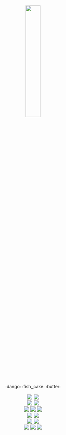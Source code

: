 
<div align="center">
<!-- <table align="center">
<tr align="center">
<td > -->
   <img src="https://github.com/chxxyx/chxxyx/assets/97508297/93c53b4c-ebb9-402b-9052-e07964545121" width=30%>
  <br>
<!-- <img src="https://user-images.githubusercontent.com/102597172/200370483-8cd25c7f-c4d6-4b2c-891c-4358643f4f49.png" width=50%> -->
  <br> 
  :dango:
  :fish_cake:
  :butter:
  <br><br>
  
<img src="https://img.shields.io/badge/JavaScript-F5F5DC?style=flat&logo=javascript&logoColor=2A292B&labelColor=F5F5DC"/>
<img src="https://img.shields.io/badge/TypeScript-F5F5DC?style=flat&logo=TypeScript&logoColor=2A292B&labelColor=F5F5DC"/><br>
<img src="https://img.shields.io/badge/Node.js-F5F5DC?style=flat&logo=Node.js&logoColor=2A292B&labelColor=F5F5DC"/>
<img src="https://img.shields.io/badge/Nest.js-F5F5DC?style=flat&logo=nestjs&logoColor=2A292B&labelColor=F5F5DC"/><br />
<!-- <img src="https://img.shields.io/badge/Java-ffffff?style=flat-square&logo=Java&logoColor=000000"/> -->
<!-- <img src="https://img.shields.io/badge/Spring-ffffff?style=flat-square&logo=Spring&logoColor=000000"/> -->
<!-- <img src="https://img.shields.io/badge/Spring Boot-ffffff?style=flat-square&logo=Spring Boot&logoColor=000000"/> </br> -->

<img src="https://img.shields.io/badge/MySQL-F5F5DC?style=flat&logo=MySQL&logoColor=2A292B&labelColor=F5F5DC"/>
<img src="https://img.shields.io/badge/MSSQL-F5F5DC?style=flat&logo=Microsoft SQL Server&logoColor=2A292B&labelColor=F5F5DC"/>
<!--  <img src="https://img.shields.io/badge/PostgreSQL-ffffff?style=flat-square&logo=PostgreSQL&logoColor=000000"/> -->
<img src="https://img.shields.io/badge/Redis-F5F5DC?style=flat&logo=Redis&logoColor=2A292B&labelColor=F5F5DC"/><br>

<img src="https://img.shields.io/badge/Intellij IDEA-F5F5DC?style=flat&logo=intellij-idea&logoColor=2A292B&labelColor=F5F5DC"/>
<img src="https://img.shields.io/badge/VsCode-F5F5DC?style=flat&logo=visualstudiocode&logoColor=2A292B&labelColor=F5F5DC"/><br>
<img src="https://img.shields.io/badge/AWS-F5F5DC?style=flat&logo=AmazonAWS&logoColor=2A292B&labelColor=F5F5DC"/>
<img src="https://img.shields.io/badge/Docker-F5F5DC?style=flat&logo=docker&logoColor=2A292B&labelColor=F5F5DC"/></br>

<img src="https://img.shields.io/badge/Notion-F5F5DC?style=flat&logo=Notion&logoColor=2A292B&labelColor=F5F5DC"/>
<img src="https://img.shields.io/badge/Slack-F5F5DC?style=flat&logo=Slack&logoColor=2A292B&labelColor=F5F5DC"/>
<img src="https://img.shields.io/badge/Figma-F5F5DC?style=flat&logo=Figma&logoColor=2A292B&labelColor=F5F5DC"/><br>


  <br>
<!-- <img src="https://user-images.githubusercontent.com/102597172/200370502-f6cc3163-16b0-4b9c-a4d6-a95a56b9dc3f.png" width=50%> -->
<!-- </td> -->
<!-- </table> -->

<!--
<a target="_blank" rel="noopener noreferrer nofollow" href="https://user-images.githubusercontent.com/102597172/200115696-b6abe28c-dfd7-4211-a399-a7c45ac071aa.svg#gh-dark-mode-only"><img src="https://user-images.githubusercontent.com/102597172/200115696-b6abe28c-dfd7-4211-a399-a7c45ac071aa.svg#gh-dark-mode-only" alt="Wave" width=100%;></a>
<a target="_blank" rel="noopener noreferrer nofollow" href="https://user-images.githubusercontent.com/102597172/200126741-aeb6e5ea-8a6f-47cd-b36c-f345b3d89a63.svg#gh-light-mode-only"><img src="https://user-images.githubusercontent.com/102597172/200126741-aeb6e5ea-8a6f-47cd-b36c-f345b3d89a63.svg#gh-light-mode-only" alt="Wave" width=100%;></a>
-->
</div>
